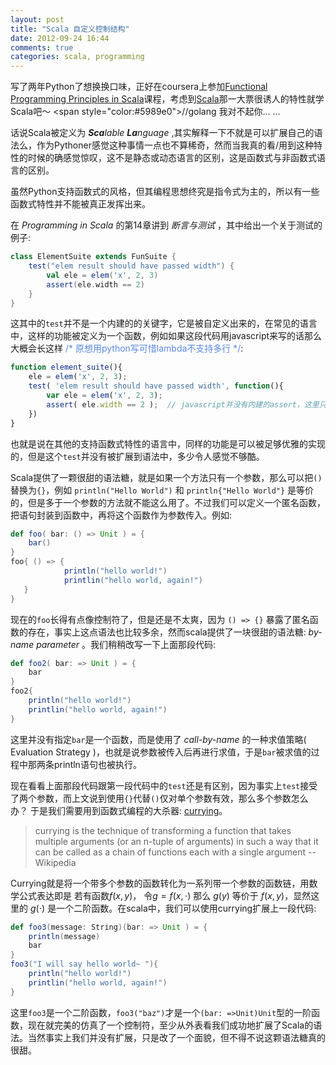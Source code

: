 ```yaml
---
layout: post
title: "Scala 自定义控制结构"
date: 2012-09-24 16:44
comments: true
categories: scala, programming
---
```

写了两年Python了想换换口味，正好在coursera上参加[Functional Programming Principles in Scala](http://daily-scala.blogspot.com/)课程，考虑到[Scala](http://en.wikipedia.org/wiki/Scala_(programming_language))那一大票很诱人的特性就学Scala吧～ <span style="color:#5989e0">//golang 我对不起你... ...</span>

话说Scala被定义为 _**Sca**lable **La**nguage_ ,其实解释一下不就是可以扩展自己的语法么，作为Pythoner感觉这种事情一点也不算稀奇，然而当我真的看/用到这种特性的时候的确感觉惊叹，这不是静态或动态语言的区别，这是函数式与非函数式语言的区别。

虽然Python支持函数式的风格，但其编程思想终究是指令式为主的，所以有一些函数式特性并不能被真正发挥出来。

在 _Programming in Scala_ 的第14章讲到 _断言与测试_ ，其中给出一个关于测试的例子:

```scala
class ElementSuite extends FunSuite {
    test("elem result should have passed width") {
        val ele = elem('x', 2, 3) 
        assert(ele.width == 2)
    }    
}
```
<!--more-->

这其中的`test`并不是一个内建的的关键字，它是被自定义出来的，在常见的语言中，这样的功能被定义为一个函数，例如如果这段代码用javascript来写的话那么大概会长这样 <span style="color:#5989e0">/\* 原想用python写可惜lambda不支持多行 \*/</span>:

```javascript
function element_suite(){
    ele = elem('x', 2, 3);
    test( 'elem result should have passed width', function(){
        var ele = elem('x', 2, 3);
        assert( ele.width == 2 );  // javascript并没有内建的assert，这里只是意思一下
    })
}
```
也就是说在其他的支持函数式特性的语言中，同样的功能是可以被足够优雅的实现的，但是这个`test`并没有被扩展到语法中，多少令人感觉不够酷。

Scala提供了一颗很甜的语法糖，就是如果一个方法只有一个参数，那么可以把`()`替换为`{}`，例如 `println("Hello World")` 和 `println{"Hello World"}` 是等价的，但是多于一个参数的方法就不能这么用了。不过我们可以定义一个匿名函数，把语句封装到函数中，再将这个函数作为参数传入。例如:

```scala
def foo( bar: () => Unit ) = {
    bar()
}
foo{ () => { 
            println("hello world!") 
            printlin("hello world, again!") 
   }
}

```

现在的`foo`长得有点像控制符了，但是还是不太爽，因为 `() => {}` 暴露了匿名函数的存在，事实上这点语法也比较多余，然而scala提供了一块很甜的语法糖: _by-name parameter_ 。我们稍稍改写一下上面那段代码:

```scala
def foo2( bar: => Unit ) = {
    bar
}
foo2{ 
    println("hello world!") 
    printlin("hello world, again!") 
}

```

这里并没有指定`bar`是一个函数，而是使用了 _call-by-name_ 的一种求值策略( Evaluation Strategy )，也就是说参数被传入后再进行求值，于是`bar`被求值的过程中那两条println语句也被执行。

现在看看上面那段代码跟第一段代码中的`test`还是有区别，因为事实上`test`接受了两个参数，而上文说到使用`{}`代替`()`仅对单个参数有效，那么多个参数怎么办？ 于是我们需要用到函数式编程的大杀器: [currying](http://en.wikipedia.org/wiki/Currying)。

> currying is the technique of transforming a function that takes multiple arguments (or an n-tuple of arguments) in such a way that it can be called as a chain of functions each with a single argument
> -- Wikipedia

Currying就是将一个带多个参数的函数转化为一系列带一个参数的函数链，用数学公式表达即是 若有函数$f(x,y)$， 令$g=f(x,\cdot)$ 那么 $g(y)$ 等价于 $f(x,y)$，显然这里的 $g(\cdot)$ 是一个二阶函数。在scala中，我们可以使用currying扩展上一段代码:

```scala
def foo3(message: String)(bar: => Unit ) = {
    println(message)
    bar
}
foo3("I will say hello world~ "){ 
    println("hello world!") 
    printlin("hello world, again!") 
}

```

这里`foo3`是一个二阶函数，`foo3("baz")`才是一个`(bar: =>Unit)Unit`型的一阶函数，现在就完美的仿真了一个控制符，至少从外表看我们成功地扩展了Scala的语法。当然事实上我们并没有扩展，只是改了一个面貌，但不得不说这颗语法糖真的很甜。
